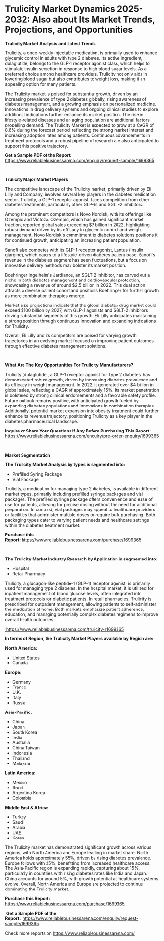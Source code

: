 <p><h1>Trulicity Market Dynamics 2025-2032: Also about Its Market Trends, Projections, and Opportunities</h1></p><p><strong>Trulicity Market Analysis and Latest Trends</strong></p>
<p><p>Trulicity, a once-weekly injectable medication, is primarily used to enhance glycemic control in adults with type 2 diabetes. Its active ingredient, dulaglutide, belongs to the GLP-1 receptor agonist class, which helps to stimulate insulin secretion in response to high blood sugar levels. As a preferred choice among healthcare providers, Trulicity not only aids in lowering blood sugar but also contributes to weight loss, making it an appealing option for many patients.</p><p>The Trulicity market is poised for substantial growth, driven by an increasing prevalence of type 2 diabetes globally, rising awareness of diabetes management, and a growing emphasis on personalized medicine. Innovations in drug delivery systems and ongoing clinical studies to explore additional indications further enhance its market position. The rise in lifestyle-related diseases and an aging population are additional factors propelling demand. The Trulicity Market is expected to grow at a CAGR of 8.6% during the forecast period, reflecting the strong market interest and increasing adoption rates among patients. Continuous advancements in treatment protocols and a robust pipeline of research are also anticipated to support this positive trajectory.</p></p>
<p><strong>Get a Sample PDF of the Report:&nbsp;</strong> <a href="https://www.reliablebusinessarena.com/enquiry/request-sample/1699365?utm_campaign=2793&utm_medium=2&utm_source=Github&utm_content=ia&utm_term=27032025&utm_id=trulicity">https://www.reliablebusinessarena.com/enquiry/request-sample/1699365</a></p>
<p>&nbsp;</p>
<p><strong>Trulicity Major Market Players</strong></p>
<p><p>The competitive landscape of the Trulicity market, primarily driven by Eli Lilly and Company, involves several key players in the diabetes medication sector. Trulicity, a GLP-1 receptor agonist, faces competition from other diabetes treatments, particularly other GLP-1s and SGLT-2 inhibitors.</p><p>Among the prominent competitors is Novo Nordisk, with its offerings like Ozempic and Victoza. Ozempic, which has gained significant market traction, reported global sales exceeding $7 billion in 2022, highlighting robust demand driven by its efficacy in glycemic control and weight management. Novo Nordisk's commitment to diabetes solutions positions it for continued growth, anticipating an increasing patient population.</p><p>Sanofi also competes with its GLP-1 receptor agonist, Lantus (insulin glargine), which caters to a lifestyle-driven diabetes patient base. Sanofi's revenue in the diabetes segment has seen fluctuations, but a focus on innovative delivery methods may bolster its market position.</p><p>Boehringer Ingelheim's Jardiance, an SGLT-2 inhibitor, has carved out a niche in both diabetes management and cardiovascular protection, showcasing a revenue of around $2.5 billion in 2022. This dual action attracts a diverse patient cohort and positions Boehringer for further growth as more combination therapies emerge.</p><p>Market size projections indicate that the global diabetes drug market could exceed $100 billion by 2027, with GLP-1 agonists and SGLT-2 inhibitors driving substantial segments of this growth. Eli Lilly anticipates maintaining a strong position through continuous innovation and expanding indications for Trulicity.</p><p>Overall, Eli Lilly and its competitors are poised for varying growth trajectories in an evolving market focused on improving patient outcomes through effective diabetes management solutions.</p></p>
<p>&nbsp;</p>
<p><strong>What Are The Key Opportunities For Trulicity Manufacturers?</strong></p>
<p><p>Trulicity (dulaglutide), a GLP-1 receptor agonist for Type 2 diabetes, has demonstrated robust growth, driven by increasing diabetes prevalence and its efficacy in weight management. In 2022, it generated over $4 billion in global sales, reflecting a CAGR of approximately 15%. Its market penetration is bolstered by strong clinical endorsements and a favorable safety profile. Future outlook remains positive, with anticipated growth fueled by expanding diabetes populations and innovations in combination therapies. Additionally, potential market expansion into obesity treatment could further enhance its revenue trajectory, positioning Trulicity as a key player in the diabetes pharmaceutical landscape.</p></p>
<p><strong>Inquire or Share Your Questions If Any Before Purchasing This Report:</strong> <a href="https://www.reliablebusinessarena.com/enquiry/pre-order-enquiry/1699365?utm_campaign=2793&utm_medium=2&utm_source=Github&utm_content=ia&utm_term=27032025&utm_id=trulicity">https://www.reliablebusinessarena.com/enquiry/pre-order-enquiry/1699365</a></p>
<p>&nbsp;</p>
<p><strong>Market Segmentation</strong></p>
<p><strong>The Trulicity Market Analysis by types is segmented into:</strong></p>
<p><ul><li>Prefilled Syring Package</li><li>Vial Package</li></ul></p>
<p><p>Trulicity, a medication for managing type 2 diabetes, is available in different market types, primarily including prefilled syringe packages and vial packages. The prefilled syringe package offers convenience and ease of use for patients, allowing for precise dosing without the need for additional preparation. In contrast, vial packages may appeal to healthcare providers or facilities that administer multiple doses or require bulk purchasing. Both packaging types cater to varying patient needs and healthcare settings within the diabetes treatment market.</p></p>
<p><strong>Purchase this Report:&nbsp;</strong><a href="https://www.reliablebusinessarena.com/purchase/1699365?utm_campaign=2793&utm_medium=2&utm_source=Github&utm_content=ia&utm_term=27032025&utm_id=trulicity">https://www.reliablebusinessarena.com/purchase/1699365</a></p>
<p>&nbsp;</p>
<p><strong>The Trulicity Market Industry Research by Application is segmented into:</strong></p>
<p><ul><li>Hospital</li><li>Retail Pharmacy</li></ul></p>
<p><p>Trulicity, a glucagon-like peptide-1 (GLP-1) receptor agonist, is primarily used for managing type 2 diabetes. In the hospital market, it is utilized for inpatient management of blood glucose levels, often integrated into treatment protocols for diabetic patients. In retail pharmacies, Trulicity is prescribed for outpatient management, allowing patients to self-administer the medication at home. Both markets emphasize patient adherence, education, and managing potentially complex diabetes regimens to improve overall health outcomes.</p></p>
<p><a href="https://www.reliablebusinessarena.com/trulicity-r1699365?utm_campaign=2793&utm_medium=2&utm_source=Github&utm_content=ia&utm_term=27032025&utm_id=trulicity">&nbsp;https://www.reliablebusinessarena.com/trulicity-r1699365</a></p>
<p><strong>In terms of Region, the Trulicity Market Players available by Region are:</strong></p>
<p>
    <p> <strong> North America: </strong>
        <ul>
            <li>United States</li>
            <li>Canada</li>
        </ul>
        </p> 
    <p> <strong> Europe: </strong>
        <ul>
            <li>Germany</li>
            <li>France</li>
            <li>U.K.</li>
            <li>Italy</li>
            <li>Russia</li>
        </ul>
        </p> 
    <p> <strong> Asia-Pacific: </strong>
        <ul>
            <li>China</li>
            <li>Japan</li>
            <li>South Korea</li>
            <li>India</li>
            <li>Australia</li>
            <li>China Taiwan</li>
            <li>Indonesia</li>
            <li>Thailand</li>
            <li>Malaysia</li>
        </ul>
        </p> 
    <p> <strong> Latin America: </strong>
        <ul>
            <li>Mexico</li>
            <li>Brazil</li>
            <li>Argentina Korea</li>
            <li>Colombia</li>
        </ul>
        </p> 
    <p> <strong> Middle East & Africa: </strong>
        <ul>
            <li>Turkey</li>
            <li>Saudi</li>
            <li>Arabia</li>
            <li>UAE</li>
            <li>Korea</li>
        </ul>
    </p>
    </p>
<p><p>The Trulicity market has demonstrated significant growth across various regions, with North America and Europe leading in market share. North America holds approximately 55%, driven by rising diabetes prevalence. Europe follows with 25%, benefitting from increased healthcare access. The Asia-Pacific region is expanding rapidly, capturing about 15%, particularly in countries with rising diabetes rates like India and Japan. China accounts for around 5%, with growth potential as healthcare systems evolve. Overall, North America and Europe are projected to continue dominating the Trulicity market.</p></p>
<p><strong>Purchase this Report: </strong><a href="https://www.reliablebusinessarena.com/purchase/1699365?utm_campaign=2793&utm_medium=2&utm_source=Github&utm_content=ia&utm_term=27032025&utm_id=trulicity">https://www.reliablebusinessarena.com/purchase/1699365</a></p>
<p>&nbsp;<strong>Get a Sample PDF of the Report:&nbsp;&nbsp;</strong><a href="https://www.reliablebusinessarena.com/enquiry/request-sample/1699365?utm_campaign=2793&utm_medium=2&utm_source=Github&utm_content=ia&utm_term=27032025&utm_id=trulicity">https://www.reliablebusinessarena.com/enquiry/request-sample/1699365</a></p>
<p><strong></strong></p>
<p>Check more reports on <a href="https://www.reliablebusinessarena.com/?utm_campaign=2793&utm_medium=2&utm_source=Github&utm_content=ia&utm_term=27032025&utm_id=trulicity">https://www.reliablebusinessarena.com/</a></p>